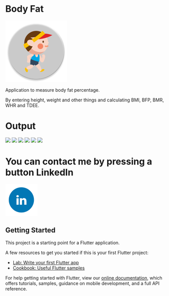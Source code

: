 # Body Fat

![appicon](https://github.com/AbdelrahmanFouad1/body_fit/blob/master/android/app/src/main/res/mipmap-xxxhdpi/ic_launcher_round.png)

Application to measure body fat percentage.

By entering height, weight and other things and calculating BMI, BFP, BMR, WHR and TDEE.

# Output
<p>
<img src="https://user-images.githubusercontent.com/64610124/132721238-22399186-e512-43e5-ad0b-38d1743fd08f.png" height="200" />
<img src="https://user-images.githubusercontent.com/64610124/132721544-b4e472e6-20da-45b7-8e86-c6faabd32a87.jpeg" height="200" />
<img src="https://user-images.githubusercontent.com/64610124/132721798-fde6d1b5-d66d-4d52-9094-2a79c16e9cdf.jpeg" height="200" />
<img src="https://user-images.githubusercontent.com/64610124/132722126-5340503e-9799-4194-8ae6-7b7fde3bb8c7.jpeg" height="200" />
<img src="https://user-images.githubusercontent.com/64610124/132722333-a96f6ca5-4ac0-4ede-b602-a4fa2e56904e.jpeg" height="200" />
<img src="https://user-images.githubusercontent.com/64610124/132722465-c70a6696-e525-41d9-bbaf-1e226198c167.jpeg" height="200" />
</p>

# You can contact me by pressing a button LinkedIn
[<img src="https://raw.githubusercontent.com/aritraroy/social-icons/master/linkedin-icon.png" height="100em"/>](https://www.linkedin.com/in/abd-el-rahman-fouad-53760720a/)






## Getting Started

This project is a starting point for a Flutter application.

A few resources to get you started if this is your first Flutter project:

- [Lab: Write your first Flutter app](https://flutter.dev/docs/get-started/codelab)
- [Cookbook: Useful Flutter samples](https://flutter.dev/docs/cookbook)

For help getting started with Flutter, view our
[online documentation](https://flutter.dev/docs), which offers tutorials,
samples, guidance on mobile development, and a full API reference.
